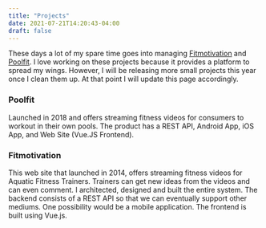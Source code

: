 ```yaml
---
title: "Projects"
date: 2021-07-21T14:20:43-04:00
draft: false
---
```


These days a lot of my spare time goes into managing [Fitmotivation](https://fitmotivation.com) and [Poolfit](https://poolfit.tv).  I love working on these projects because it provides a platform to spread my wings.  However, I will be releasing more small projects this year once I clean them up.  At that point I will update this page accordingly.

### Poolfit
Launched in 2018 and offers streaming fitness videos for consumers to workout in their own pools. The product has a REST API, Android App, iOS App, and Web Site (Vue.JS Frontend).

### Fitmotivation
This web site that launched in 2014, offers streaming fitness videos for Aquatic Fitness Trainers.  Trainers can get new ideas from the videos and can even comment. I architected, designed and built the entire system.  The backend consists of a REST API so that we can eventually support other mediums. One possibility would be a mobile application.  The frontend is built using Vue.js.

